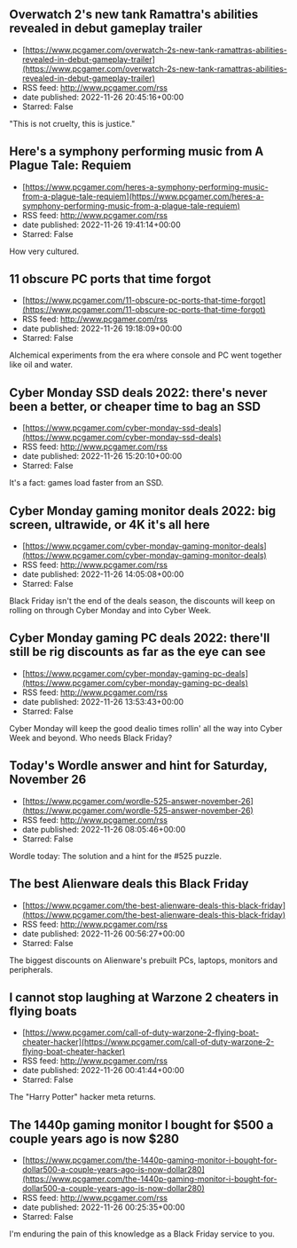 ## Overwatch 2's new tank Ramattra's abilities revealed in debut gameplay trailer
 - [https://www.pcgamer.com/overwatch-2s-new-tank-ramattras-abilities-revealed-in-debut-gameplay-trailer](https://www.pcgamer.com/overwatch-2s-new-tank-ramattras-abilities-revealed-in-debut-gameplay-trailer)
 - RSS feed: http://www.pcgamer.com/rss
 - date published: 2022-11-26 20:45:16+00:00
 - Starred: False

"This is not cruelty, this is justice."

## Here's a symphony performing music from A Plague Tale: Requiem
 - [https://www.pcgamer.com/heres-a-symphony-performing-music-from-a-plague-tale-requiem](https://www.pcgamer.com/heres-a-symphony-performing-music-from-a-plague-tale-requiem)
 - RSS feed: http://www.pcgamer.com/rss
 - date published: 2022-11-26 19:41:14+00:00
 - Starred: False

How very cultured.

## 11 obscure PC ports that time forgot
 - [https://www.pcgamer.com/11-obscure-pc-ports-that-time-forgot](https://www.pcgamer.com/11-obscure-pc-ports-that-time-forgot)
 - RSS feed: http://www.pcgamer.com/rss
 - date published: 2022-11-26 19:18:09+00:00
 - Starred: False

Alchemical experiments from the era where console and PC went together like oil and water.

## Cyber Monday SSD deals 2022: there's never been a better, or cheaper time to bag an SSD
 - [https://www.pcgamer.com/cyber-monday-ssd-deals](https://www.pcgamer.com/cyber-monday-ssd-deals)
 - RSS feed: http://www.pcgamer.com/rss
 - date published: 2022-11-26 15:20:10+00:00
 - Starred: False

It's a fact: games load faster from an SSD.

## Cyber Monday gaming monitor deals 2022: big screen, ultrawide, or 4K it's all here
 - [https://www.pcgamer.com/cyber-monday-gaming-monitor-deals](https://www.pcgamer.com/cyber-monday-gaming-monitor-deals)
 - RSS feed: http://www.pcgamer.com/rss
 - date published: 2022-11-26 14:05:08+00:00
 - Starred: False

Black Friday isn't the end of the deals season, the discounts will keep on rolling on through Cyber Monday and into Cyber Week.

## Cyber Monday gaming PC deals 2022: there'll still be rig discounts as far as the eye can see
 - [https://www.pcgamer.com/cyber-monday-gaming-pc-deals](https://www.pcgamer.com/cyber-monday-gaming-pc-deals)
 - RSS feed: http://www.pcgamer.com/rss
 - date published: 2022-11-26 13:53:43+00:00
 - Starred: False

Cyber Monday will keep the good dealio times rollin' all the way into Cyber Week and beyond. Who needs Black Friday?

## Today's Wordle answer and hint for Saturday, November 26
 - [https://www.pcgamer.com/wordle-525-answer-november-26](https://www.pcgamer.com/wordle-525-answer-november-26)
 - RSS feed: http://www.pcgamer.com/rss
 - date published: 2022-11-26 08:05:46+00:00
 - Starred: False

Wordle today: The solution and a hint for the #525 puzzle.

## The best Alienware deals this Black Friday
 - [https://www.pcgamer.com/the-best-alienware-deals-this-black-friday](https://www.pcgamer.com/the-best-alienware-deals-this-black-friday)
 - RSS feed: http://www.pcgamer.com/rss
 - date published: 2022-11-26 00:56:27+00:00
 - Starred: False

The biggest discounts on Alienware's prebuilt PCs, laptops, monitors and peripherals.

## I cannot stop laughing at Warzone 2 cheaters in flying boats
 - [https://www.pcgamer.com/call-of-duty-warzone-2-flying-boat-cheater-hacker](https://www.pcgamer.com/call-of-duty-warzone-2-flying-boat-cheater-hacker)
 - RSS feed: http://www.pcgamer.com/rss
 - date published: 2022-11-26 00:41:44+00:00
 - Starred: False

The "Harry Potter" hacker meta returns.

## The 1440p gaming monitor I bought for $500 a couple years ago is now $280
 - [https://www.pcgamer.com/the-1440p-gaming-monitor-i-bought-for-dollar500-a-couple-years-ago-is-now-dollar280](https://www.pcgamer.com/the-1440p-gaming-monitor-i-bought-for-dollar500-a-couple-years-ago-is-now-dollar280)
 - RSS feed: http://www.pcgamer.com/rss
 - date published: 2022-11-26 00:25:35+00:00
 - Starred: False

I'm enduring the pain of this knowledge as a Black Friday service to you.
